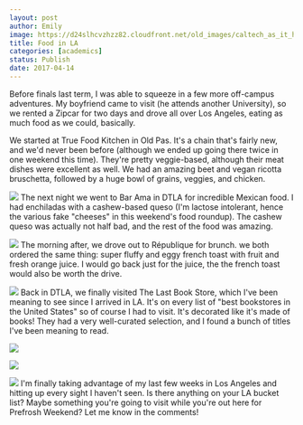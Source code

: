```yaml
---
layout: post
author: Emily
image: https://d24slhcvzhzz82.cloudfront.net/old_images/caltech_as_it_happens/6a0105349b8251970b01b8d2732fd3970c.jpg
title: Food in LA
categories: [academics]
status: Publish
date: 2017-04-14
---
```



Before finals last term, I was able to squeeze in a few more off-campus adventures. My boyfriend came to visit (he attends another University), so we rented a Zipcar for two days and drove all over Los Angeles, eating as much food as we could, basically.

We started at True Food Kitchen in Old Pas. It's a chain that's fairly new, and we'd never been before (although we ended up going there twice in one weekend this time). They're pretty veggie-based, although their meat dishes were excellent as well. We had an amazing beet and vegan ricotta bruschetta, followed by a huge bowl of grains, veggies, and chicken.


![](https://d24slhcvzhzz82.cloudfront.net/old_images/caltech_as_it_happens/6a0105349b8251970b01b7c8e8ccf7970b.jpg)
The next night we went to Bar Ama in DTLA for incredible Mexican food. I had enchiladas with a cashew-based queso (I'm lactose intolerant, hence the various fake "cheeses" in this weekend's food roundup). The cashew queso was actually not half bad, and the rest of the food was amazing.


![](https://d24slhcvzhzz82.cloudfront.net/old_images/caltech_as_it_happens/6a0105349b8251970b01b7c8e8cd06970b.jpg)
The morning after, we drove out to République for brunch. we both ordered the same thing: super fluffy and eggy french toast with fruit and fresh orange juice. I would go back just for the juice, the the french toast would also be worth the drive.


![](https://d24slhcvzhzz82.cloudfront.net/old_images/caltech_as_it_happens/6a0105349b8251970b01b8d2733017970c.jpg)
Back in DTLA, we finally visited The Last Book Store, which I've been meaning to see since I arrived in LA. It's on every list of "best bookstores in the United States" so of course I had to visit. It's decorated like it's made of books! They had a very well-curated selection, and I found a bunch of titles I've been meaning to read.


![](https://d24slhcvzhzz82.cloudfront.net/old_images/caltech_as_it_happens/6a0105349b8251970b01bb098bff14970d.jpg)


![](https://d24slhcvzhzz82.cloudfront.net/old_images/caltech_as_it_happens/6a0105349b8251970b01bb098bff1e970d.jpg)


![](https://d24slhcvzhzz82.cloudfront.net/old_images/caltech_as_it_happens/6a0105349b8251970b01bb098bff25970d.jpg)
I'm finally taking advantage of my last few weeks in Los Angeles and hitting up every sight I haven't seen. Is there anything on your LA bucket list? Maybe something you're going to visit while you're out here for Prefrosh Weekend? Let me know in the comments!

